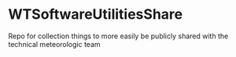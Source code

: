# WTSoftwareUtilitiesShare
Repo for collection things to more easily be publicly shared with the technical meteorologic team
